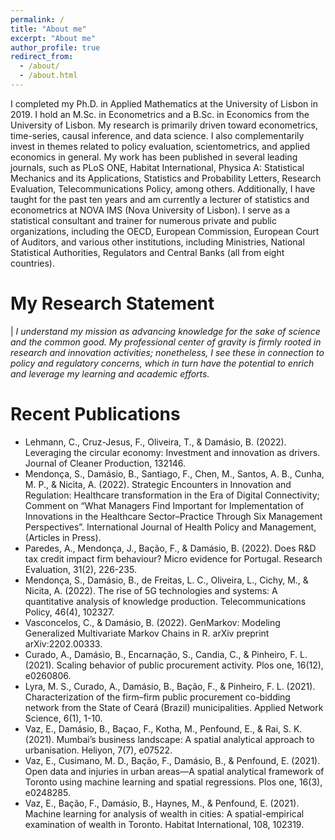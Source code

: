 ```yaml
---
permalink: /
title: "About me"
excerpt: "About me"
author_profile: true
redirect_from: 
  - /about/
  - /about.html
---
```


I completed my Ph.D. in Applied Mathematics at the University of Lisbon in 2019.  I hold an M.Sc. in Econometrics and a B.Sc. in Economics from the University of Lisbon. My research is primarily driven toward econometrics, time-series, causal inference, and data science. I also complementarily invest in themes related to policy evaluation, scientometrics, and applied economics in general. My work has been published in several leading journals, such as PLoS ONE, Habitat International, Physica A: Statistical Mechanics and its Applications, Statistics and Probability Letters, Research Evaluation, Telecommunications Policy, among others.  Additionally, I have taught for the past ten years and am currently a lecturer of statistics and econometrics at NOVA IMS (Nova University of Lisbon). I serve as a statistical consultant and trainer for numerous private and public organizations, including the OECD, European Commission, European Court of Auditors, and various other institutions, including Ministries, National Statistical Authorities, Regulators and Central Banks (all from eight countries).



My Research Statement
======
|    *I understand my mission as advancing knowledge for the sake of science and the common good. My professional center of gravity is firmly rooted in research and innovation activities; nonetheless, I see these in connection to policy and regulatory concerns, which in turn have the potential to enrich and leverage my learning and academic efforts.*



Recent Publications
======

* Lehmann, C., Cruz-Jesus, F., Oliveira, T., & Damásio, B. (2022). Leveraging the circular economy: Investment and innovation as drivers. Journal of Cleaner Production, 132146.
* Mendonça, S., Damásio, B., Santiago, F., Chen, M., Santos, A. B., Cunha, M. P., & Nicita, A. (2022). Strategic Encounters in Innovation and Regulation: Healthcare transformation in the Era of Digital Connectivity; Comment on “What Managers Find Important for Implementation of Innovations in the Healthcare Sector–Practice Through Six Management Perspectives”. International Journal of Health Policy and Management, (Articles in Press). 
* Paredes, A., Mendonça, J., Bação, F., & Damásio, B. (2022). Does R&D tax credit impact firm behaviour? Micro evidence for Portugal. Research Evaluation, 31(2), 226-235.
* Mendonça, S., Damásio, B., de Freitas, L. C., Oliveira, L., Cichy, M., & Nicita, A. (2022). The rise of 5G technologies and systems: A quantitative analysis of knowledge production. Telecommunications Policy, 46(4), 102327.
* Vasconcelos, C., & Damásio, B. (2022). GenMarkov: Modeling Generalized Multivariate Markov Chains in R. arXiv preprint arXiv:2202.00333.
* Curado, A., Damásio, B., Encarnação, S., Candia, C., & Pinheiro, F. L. (2021). Scaling behavior of public procurement activity. Plos one, 16(12), e0260806.
* Lyra, M. S., Curado, A., Damásio, B., Bação, F., & Pinheiro, F. L. (2021). Characterization of the firm–firm public procurement co-bidding network from the State of Ceará (Brazil) municipalities. Applied Network Science, 6(1), 1-10.
* Vaz, E., Damásio, B., Baçao, F., Kotha, M., Penfound, E., & Rai, S. K. (2021). Mumbai’s business landscape: A spatial analytical approach to urbanisation. Heliyon, 7(7), e07522.
* Vaz, E., Cusimano, M. D., Bação, F., Damásio, B., & Penfound, E. (2021). Open data and injuries in urban areas—A spatial analytical framework of Toronto using machine learning and spatial regressions. Plos one, 16(3), e0248285.
* Vaz, E., Bação, F., Damásio, B., Haynes, M., & Penfound, E. (2021). Machine learning for analysis of wealth in cities: A spatial-empirical examination of wealth in Toronto. Habitat International, 108, 102319.




